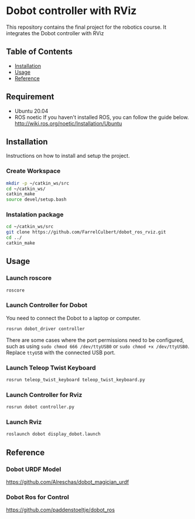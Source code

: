 # Dobot controller with RViz

This repository contains the final project for the robotics course. It integrates the Dobot controller with RViz
## Table of Contents

- [Installation](#Installation)
- [Usage](#Usage)
- [Reference](#Reference)

## Requirement
- Ubuntu 20.04
- ROS noetic
  If you haven't installed ROS, you can follow the guide below.
  http://wiki.ros.org/noetic/Installation/Ubuntu
## Installation

Instructions on how to install and setup the project.

### Create Workspace
```sh
mkdir -p ~/catkin_ws/src
cd ~/catkin_ws/
catkin_make
source devel/setup.bash
```

### Instalation package
```sh
cd ~/catkin_ws/src
git clone https://github.com/FarrelCulbert/dobot_ros_rviz.git
cd ../
catkin_make
```
## Usage
### Launch roscore
```sh
roscore
```
### Launch Controller for Dobot
You need to connect the Dobot to a laptop or computer.
```sh
rosrun dobot_driver controller
```
There are some cases where the port permissions need to be configured, such as using `sudo chmod 666 /dev/ttyUSB0` or `sudo chmod +x /dev/ttyUSB0`. Replace `ttyUSB` with the connected USB port.
### Launch Teleop Twist Keyboard
```sh
rosrun teleop_twist_keyboard teleop_twist_keyboard.py
```
### Launch Controller for Rviz
```sh
rosrun dobot controller.py
```
### Launch Rviz
```sh
roslaunch dobot display_dobot.launch
```
## Reference
### Dobot URDF Model 
https://github.com/Alreschas/dobot_magician_urdf
### Dobot Ros for Control
https://github.com/paddenstoeltje/dobot_ros

